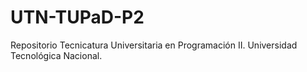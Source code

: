 # UTN-TUPaD-P2
Repositorio Tecnicatura Universitaria en Programación II. Universidad Tecnológica Nacional.
